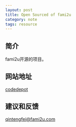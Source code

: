 ```yaml
---
layout: post
title: Open Sourced of fami2u
category: note
tags: resource
---
```



## 简介

fami2u开源的项目。

## 网站地址

[codedepot](https://github.com/fami2u)

## 建议和反馈

qintengfei@fami2u.com